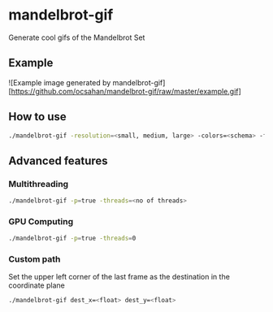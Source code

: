 # mandelbrot-gif
Generate cool gifs of the Mandelbrot Set

## Example
![Example image generated by mandelbrot-gif][https://github.com/ocsahan/mandelbrot-gif/raw/master/example.gif]

## How to use
```bash
./mandelbrot-gif -resolution=<small, medium, large> -colors=<schema> -frame=<no of frames>
```

## Advanced features

### Multithreading
```bash
./mandelbrot-gif -p=true -threads=<no of threads>
```

### GPU Computing
``` bash
./mandelbrot-gif -p=true -threads=0
```

### Custom path
Set the upper left corner of the last frame as the destination in the coordinate plane
``` bash
./mandelbrot-gif dest_x=<float> dest_y=<float>
```
